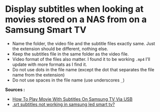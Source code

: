 # Display subtitles when looking at movies stored on a NAS from  on a Samsung Smart TV 

* Name the folder, the video file and the subtitle files exactly same. Just the extension should be different, nothing else.
* Keep the subtitles file in the same folder as the video file.
* Video format of the files also matter. I found it to be working `.mp4` I’ll update with more formats as I find it.
* Do not use dots in the file name (except the dot that separates the file name from the extension) 
* Do not use spaces in the file name (use underscores `_`)

**Sources :**

* [How To Play Movie With Subtitles On Samsung TV Via USB](http://itsfoss.com/how-to-play-movie-with-subtitles-on-samsung-tv-via-usb)
* [.srt subtitles not working in samsung led smart tv?](http://www.askmefast.com/srt_subtitles_not_working_in_Samsung_LED_Smart_TV-qna1494057.html)
